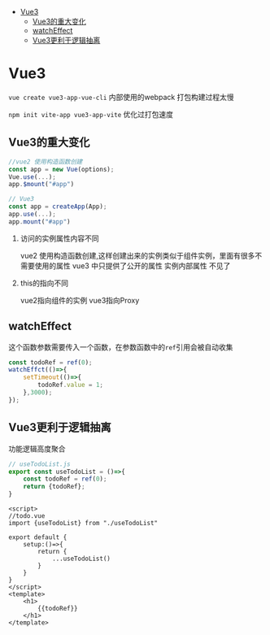- [Vue3](#vue3)
  - [Vue3的重大变化](#vue3的重大变化)
  - [watchEffect](#watcheffect)
  - [Vue3更利于逻辑抽离](#vue3更利于逻辑抽离)

# Vue3

`vue create vue3-app-vue-cli`
内部使用的webpack 打包构建过程太慢

`npm init vite-app vue3-app-vite`
优化过打包速度

## Vue3的重大变化

```js
//vue2 使用构造函数创建
const app = new Vue(options);
Vue.use(...);
app.$mount("#app")

// Vue3 
const app = createApp(App);
app.use(...);
app.mount("#app")
```

1. 访问的实例属性内容不同

    vue2 使用构造函数创建,这样创建出来的实例类似于组件实例，里面有很多不需要使用的属性
    vue3 中只提供了公开的属性 实例内部属性 不见了

2. this的指向不同

    vue2指向组件的实例
    vue3指向Proxy

## watchEffect

这个函数参数需要传入一个函数，在参数函数中的`ref`引用会被自动收集

```js
const todoRef = ref(0);
watchEffct(()=>{
    setTimeout(()=>{
        todoRef.value = 1;
    },3000);
});
```

## Vue3更利于逻辑抽离

功能逻辑高度聚合

```js
// useTodoList.js
export const useTodoList = ()=>{
    const todoRef = ref(0);
    return {todoRef};
}
```

```vue
<script>
//todo.vue
import {useTodoList} from "./useTodoList"

export default {
    setup:()=>{
        return {
            ...useTodoList()
        }
    }
}
</script>
<template>
    <h1>
        {{todoRef}}
    </h1>
</template>
```
